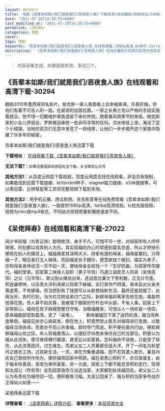 ```yaml
---
layout: default
title: '电影《吾辈本如斯/我们就是我们/恶夜食人族》下载资源/在线播放/视频地址/1080p/高清/蓝光'
date: "2021-07-10T14:39:55+0800"
last_modified_at: "2021-07-10T14:39:55+0800"
permalink: /30294/
categories: 电影
cover:
tags: 电影
keywords: '吾辈本如斯/我们就是我们/恶夜食人族,在线免费看,1080p高清,bt种子,torrent,百度云盘,magnet,磁力链,迅雷下载资源'
description: '《吾辈本如斯/我们就是我们/恶夜食人族》在线云播放手机西瓜影院吉吉影音免费看，1080p高清bd/hd未删减完整版和tc抢先枪版，mkv/mp4格式，附带bt/torrent种子、magnet/磁力链、百度云盘、网盘资源迅雷下载链接'
---
```


>内容采集生成，如果链接失效，多试几个。


## 《吾辈本如斯/我们就是我们/恶夜食人族》在线观看和高清下载-30294

翻拍2010年墨西哥同名影片。帕克斯一家人表面看上去幸福美满，乐善好施，但他们有着不可告人的一面。在紧闭的加盟后面，一家之长弗兰克以严格的手段实施着统治，他不惜一切要维护家族遗留下来的传统。随着暴风雨季节的来临，帕克斯家的小女儿伊丽丝、罗斯被迫承担一些非同寻常的任何。洪水继续上涨，淹没了这个小城镇，当地的官员们无意中发现了一些线索，让他们一步步揭开这个家族中隐藏了许多年的秘密。</span>


吾辈本如斯/我们就是我们/恶夜食人族迅雷下载

**下载地址**： [在线观看下载 《吾辈本如斯/我们就是我们/恶夜食人族》](https://www.993dy.com//vod-detail-id-18413.html) 


**无法下载?**：`如果迅雷因版权原因无法下载，关注微信公众号 `

**其他方法1**：从百度云网盘下载视频，百度云网盘支持在线观看，非会员有限制，如果能找到迅雷下载链接、bt/torrent种子、magnet磁力链接、e2dk链接等，可以用迅雷、比特彗星等工具将完整视频下载到本地。

**其他方法2**：用手机云播、西瓜影院、吉吉影音等在线免费观看《吾辈本如斯/我们就是我们/恶夜食人族》，一般提供1080p高清、hd/bd高清视频、tc抢先版视频，视频为mkv或mp4格式，不同站点视频质量和播放速度不同。


## 《呆佬拜寿》在线观看和高清下载-27022

阔少爷招福（刘青云饰）聪明绝顶，身手不凡，可惜不可一世，对招家所有人呼呼喝喝，时刻都以戏弄别人为乐。其实招福的内心时常感到莫名空虚，所以才把快乐建筑在别人的痛苦上。福独痛爱其深明大义，持家有道的母亲，福母是寡妇，只得福一子，眼见香灯无人继续，而招福是长子嫡孙，便意欲找个媳妇。福实为孝子，亦知母亲身体状况一天不如一天，便给母亲全权找一个『生仔机器』为招家传宗接代。福的堂弟，招家第二继续人招积（黄子华饰）巧遇江湖卖艺人阿弟（吴倩莲饰）之父（元华饰），弟父刚从赌坊出来，连战皆北兼欠下贵利数，正无计可施，积连骗带哄，以伍佰大洋利诱弟父将弟下嫁福，实行其夺产阴谋。弟本反对父亲贪慕虚荣，不肯嫁福，但当想到有了钱便可以从新猹始新生活，最终还是屈服了。出阁当天，吉时已到，当大红花轿送弟过门之际，新郎哥福却离家去抢花炮。福虽然抢得花炮，但人算不如天算，竟被塌下棚架的竹杆击中头部，不省人事。招家上下非常担心，福母在其子病榻旁整日守候。当晚福醒来，可惜众人一场欢喜一场空，原来福脑部受到震荡，变了『呆佬』。 　　弟哄骗福饮下落了迷药的酒，福当场再度晕倒，福母见状亦心病突发，倒在地上。积竟然禁止医生对福母进行急救，以致福母当场丧命。而弟亦不忍心杀害福，即时夺门而逃。积不便在屋内行凶，便趁拜祭福母山坟之际，命人将福推落山，以便赶尽杀绝来保住自己的当家位。积更以为福从此消失，便可继续横行霸道，甚至比以前更甚。怎料福命不该绝，只是受了轻伤，从此流落民间，讨乞维生。而弟父女二人凭著那伍佰大洋，开了一间名为秋望月之缝衣工场，过其新生活。一天，弟在市集重遇福，因不忍其遭人欺负，兼且内疚自己曾经所作所为，便将福带回家中照顾。福在弟悉心照料下，亦日渐康复，由于福本性善良，渐渐为弟所喜爱。另一方面，招家上下都不能忍受积的恶行，现得知太叔公（乔宏饰）会到招家改宗立派选当家，大家都到处找福回去。弟父女二人认为有责任为福夺回一切，便积极练习福。太叔公回来了，福与积的当家争夺战亦正得如火如荼┅┅


呆佬拜寿迅雷下载

**详情查看**： [《呆佬拜寿》详情介绍](/movie/27022/)， **查看更多**：[本站资源大全](/movie/t/all/)

